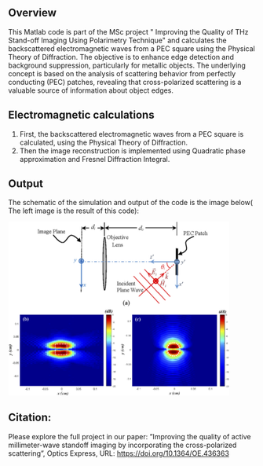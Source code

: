 ## Overview

 This Matlab code is part of the MSc project " Improving the Quality of THz Stand-off Imaging Using Polarimetry Technique" and calculates the backscattered electromagnetic waves from a PEC square
 using the Physical Theory of Diffraction. 
 The objective is to enhance edge detection and background suppression, particularly for metallic objects. The underlying concept is based on the analysis of scattering behavior from perfectly conducting (PEC) patches, revealing that cross-polarized scattering is a valuable source of information about object edges.
 ## Electromagnetic calculations
 1. First, the backscattered electromagnetic waves from a PEC square is calculated, using the Physical Theory of Diffraction.
 2. Then the image reconstruction is implemented using Quadratic phase approximation and Fresnel Diffraction Integral.

## Output
The schematic of the simulation and output of the code is the image below( The left image is the result of this code):

<img src="Output.jpg" width="450">

## Citation:
Please explore the full project in our paper:
”Improving the quality of active millimeter-wave standoff imaging by
incorporating the cross-polarized scattering”, Optics Express, URL:
https://doi.org/10.1364/OE.436363
